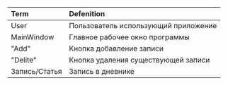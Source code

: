 Term         | Defenition
:------------|:-------------------------------------------------------
User         | Пользователь использующий приложение
MainWindow   | Главное рабочее окно программы
"Add"        | Кнопка добавление записи
"Delite"     | Кнопка удаления существующей записи
Запись/Статья| Запись в дневнике

